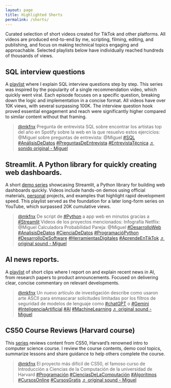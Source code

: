 ```yaml
---
layout: page
title: Highlighted Shorts
permalink: /shorts/
---
```


Curated selection of short videos created for TikTok and other platforms. All videos are produced end-to-end by me, scripting, filming, editing, and publishing, and focus on making technical topics engaging and approachable. Selected playlists below have individually reached hundreds of thousands of views.


## SQL interview questions

A [playlist]((https://www.tiktok.com/@mkfnx/playlist/Preguntas%20Entrevista%20SQL-7268431297386367750?is_from_webapp=1&sender_device=pc)) where I explain SQL interview questions step by step. This series was inspired by the popularity of a single recommendation video, which quickly went viral. Each episode focuses on a specific question, breaking down the logic and implementation in a concise format. All videos have over 10K views, with several surpassing 100K. The interview question hook proved essential engagement and reach were significantly higher compared to similar content without that framing.

<blockquote class="tiktok-embed" cite="https://www.tiktok.com/@mkfnx/video/7271002744217996549" data-video-id="7271002744217996549" style="max-width: 605px;min-width: 325px;" > <section> <a target="_blank" title="@mkfnx" href="https://www.tiktok.com/@mkfnx?refer=embed">@mkfnx</a> Pregunta de entrevista SQL sobre encontrar los artistas top del año en Spotify sobre la web en la que resuelvo estos ejercicios: @Miguel  sobre preguntas de entrevista: @Miguel  <a title="SQL" target="_blank" href="https://www.tiktok.com/tag/SQL?refer=embed">#SQL</a> <a title="AnálisisDeDatos" target="_blank" href="https://www.tiktok.com/tag/An%C3%A1lisisDeDatos?refer=embed">#AnálisisDeDatos</a> <a title="PreguntasDeEntrevista" target="_blank" href="https://www.tiktok.com/tag/PreguntasDeEntrevista?refer=embed">#PreguntasDeEntrevista</a> <a title="EntrevistaTécnica" target="_blank" href="https://www.tiktok.com/tag/EntrevistaT%C3%A9cnica?refer=embed">#EntrevistaTécnica</a> <a target="_blank" title="♬ sonido original - Miguel" href="https://www.tiktok.com/music/sonido-original-7271002765017811718?refer=embed">♬ sonido original - Miguel</a> </section> </blockquote> <script async src="https://www.tiktok.com/embed.js"></script>


## Streamlit. A Python library for quickly creating web dashboards.

A short [demo series](https://www.tiktok.com/@mkfnx/playlist/Dashboards%20Web%20con%20Python-7268424976154561285?is_from_webapp=1&sender_device=pc) showcasing Streamlit, a Python library for building web dashboards quickly. Videos include hands-on demos using official materials, [personal](https://share.streamlit.io/user/mkfnx) projects, and examples that highlight rapid development speed. This playlist served as the foundation for a later long-form series on YouTube, which surpassed 20K cumulative views.

<blockquote class="tiktok-embed" cite="https://www.tiktok.com/@mkfnx/video/7252139521242959110" data-video-id="7252139521242959110" style="max-width: 605px;min-width: 325px;" > <section> <a target="_blank" title="@mkfnx" href="https://www.tiktok.com/@mkfnx?refer=embed">@mkfnx</a> De script de <a title="python" target="_blank" href="https://www.tiktok.com/tag/python?refer=embed">#Python</a> a app web en minutos gracias a <a title="streamlit" target="_blank" href="https://www.tiktok.com/tag/streamlit?refer=embed">#Streamlit</a> Videos de los proyectos mencionados: Infografía Netflix: @Miguel  Calculadora Probabilidad Pareja: @Miguel  <a title="desarrolloweb" target="_blank" href="https://www.tiktok.com/tag/desarrolloweb?refer=embed">#DesarrolloWeb</a> <a title="analisisdedatos" target="_blank" href="https://www.tiktok.com/tag/analisisdedatos?refer=embed">#AnalisisDeDatos</a> <a title="cienciadedatos" target="_blank" href="https://www.tiktok.com/tag/cienciadedatos?refer=embed">#CienciaDeDatos</a> <a title="programaciópython" target="_blank" href="https://www.tiktok.com/tag/programaci%C3%B3python?refer=embed">#ProgramacióPython</a> <a title="desarrollodesoftware" target="_blank" href="https://www.tiktok.com/tag/desarrollodesoftware?refer=embed">#DesarrolloDeSoftware</a> <a title="herramientasdigitales" target="_blank" href="https://www.tiktok.com/tag/herramientasdigitales?refer=embed">#HerramientasDigitales</a> <a title="aprendeentiktok" target="_blank" href="https://www.tiktok.com/tag/aprendeentiktok?refer=embed">#AprendeEnTikTok</a> <a target="_blank" title="♬ original sound - Miguel" href="https://www.tiktok.com/music/original-sound-7252139531448158981?refer=embed">♬ original sound - Miguel</a> </section> </blockquote> <script async src="https://www.tiktok.com/embed.js"></script>


## AI news reports.

A [playlist](https://www.tiktok.com/@mkfnx/playlist/Noticias%20IA-7445887255351610118?is_from_webapp=1&sender_device=pc) of short clips where I report on and explain recent news in AI, from research papers to product announcements. Focused on delivering clear, concise commentary on relevant developments.


<blockquote class="tiktok-embed" cite="https://www.tiktok.com/@mkfnx/video/7345231109212376326" data-video-id="7345231109212376326" style="max-width: 605px;min-width: 325px;" > <section> <a target="_blank" title="@mkfnx" href="https://www.tiktok.com/@mkfnx?refer=embed">@mkfnx</a> Un nuevo artículo de investigación describe como usaron arte ASCII para enmascarar solicitudes limitadas por los filtros de seguridad de modelos de lenguaje como <a title="chatgpt" target="_blank" href="https://www.tiktok.com/tag/chatgpt?refer=embed">#chatGPT</a> o <a title="gemini" target="_blank" href="https://www.tiktok.com/tag/gemini?refer=embed">#Gemini</a> <a title="inteligenciaartificial" target="_blank" href="https://www.tiktok.com/tag/inteligenciaartificial?refer=embed">#InteligenciaArtificial</a> <a title="ai" target="_blank" href="https://www.tiktok.com/tag/ai?refer=embed">#AI</a> <a title="machinelearning" target="_blank" href="https://www.tiktok.com/tag/machinelearning?refer=embed">#MachineLearning</a> <a target="_blank" title="♬ original sound - Miguel" href="https://www.tiktok.com/music/original-sound-7345231121375939333?refer=embed">♬ original sound - Miguel</a> </section> </blockquote> <script async src="https://www.tiktok.com/embed.js"></script>


## CS50 Course Reviews (Harvard course)

This [series](https://www.tiktok.com/@mkfnx/playlist/Cursos%20Harvard-7268436223658986246?is_from_webapp=1&sender_device=pc) reviews content from CS50, Harvard’s renowned intro to computer science course. I review the course contents, demo cool topics, summarize lessons and share guidance to help others complete the course.

<blockquote class="tiktok-embed" cite="https://www.tiktok.com/@mkfnx/video/7278136747358178565" data-video-id="7278136747358178565" style="max-width: 605px;min-width: 325px;" > <section> <a target="_blank" title="@mkfnx" href="https://www.tiktok.com/@mkfnx?refer=embed">@mkfnx</a> El proyecto más difícil de CS50, el famoso curso de Introducción a Ciencias de la Computación de la universidad de Harvard <a title="programación" target="_blank" href="https://www.tiktok.com/tag/programaci%C3%B3n?refer=embed">#Programación</a> <a title="cienciasdelacomputación" target="_blank" href="https://www.tiktok.com/tag/cienciasdelacomputaci%C3%B3n?refer=embed">#CienciasDeLaComputación</a> <a title="algoritmos" target="_blank" href="https://www.tiktok.com/tag/algoritmos?refer=embed">#Algoritmos</a> <a title="cursosonline" target="_blank" href="https://www.tiktok.com/tag/cursosonline?refer=embed">#CursosOnline</a> <a title="cursosgratis" target="_blank" href="https://www.tiktok.com/tag/cursosgratis?refer=embed">#CursosGratis</a> <a target="_blank" title="♬ original sound - Miguel" href="https://www.tiktok.com/music/original-sound-7278136770750581509?refer=embed">♬ original sound - Miguel</a> </section> </blockquote> <script async src="https://www.tiktok.com/embed.js"></script>
